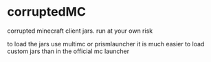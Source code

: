 # corruptedMC
 corrupted minecraft client jars. run at your own risk
 
 to load the jars use multimc or prismlauncher it is much easier to load custom jars than in the official mc launcher
